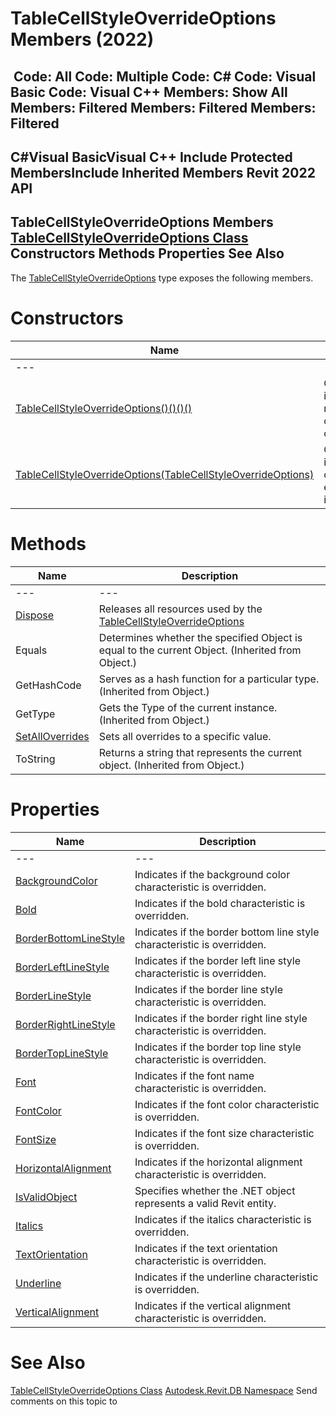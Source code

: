 # TableCellStyleOverrideOptions Members (2022)

﻿
 Code: All Code: Multiple Code: C# Code: Visual Basic Code: Visual C++  Members: Show All Members: Filtered Members: Filtered Members: Filtered   
---  
C#Visual BasicVisual C++
Include Protected MembersInclude Inherited Members
Revit 2022 API  
---  
TableCellStyleOverrideOptions Members  
[TableCellStyleOverrideOptions Class](ac17323d-f5cf-8a72-34e0-4632173daf52.md "TableCellStyleOverrideOptions Class") Constructors Methods Properties See Also  
---  
The [TableCellStyleOverrideOptions](ac17323d-f5cf-8a72-34e0-4632173daf52.md "TableCellStyleOverrideOptions Class") type exposes the following members.
# Constructors
| Name | Description |
| --- | --- |
| --- | --- | --- |
| [TableCellStyleOverrideOptions()()()()](b8591b96-160b-2018-8373-71cd552461ff.md "TableCellStyleOverrideOptions Constructor") | Creates a new instance with no style characteristics overridden. |
| [TableCellStyleOverrideOptions(TableCellStyleOverrideOptions)](e6a72fc7-05b7-7ea1-e27e-631a38ab6e25.md "TableCellStyleOverrideOptions Constructor \(TableCellStyleOverrideOptions\)") | Creates a new instance by copying an existing instance. |

# Methods
| Name | Description |
| --- | --- |
| --- | --- | --- |
| [Dispose](d623ca6c-8169-a481-d508-47bffe1b4c74.md "Dispose Method") | Releases all resources used by the [TableCellStyleOverrideOptions](ac17323d-f5cf-8a72-34e0-4632173daf52.md "TableCellStyleOverrideOptions Class") |
| Equals | Determines whether the specified Object is equal to the current Object. (Inherited from Object.) |
| GetHashCode | Serves as a hash function for a particular type.  (Inherited from Object.) |
| GetType | Gets the Type of the current instance. (Inherited from Object.) |
| [SetAllOverrides](133e108d-b0c9-1de0-98ea-b78b65633603.md "SetAllOverrides Method") | Sets all overrides to a specific value. |
| ToString | Returns a string that represents the current object. (Inherited from Object.) |

# Properties
| Name | Description |
| --- | --- |
| --- | --- | --- |
| [BackgroundColor](959eaa84-8ef6-e48f-61d5-d2059760506d.md "BackgroundColor Property") | Indicates if the background color characteristic is overridden. |
| [Bold](a424fcd8-f610-8c5c-254d-65173dcd061a.md "Bold Property") | Indicates if the bold characteristic is overridden. |
| [BorderBottomLineStyle](1ef8a73f-cdcf-4e10-173c-106dacd9d3c1.md "BorderBottomLineStyle Property") | Indicates if the border bottom line style characteristic is overridden. |
| [BorderLeftLineStyle](f722064c-9a6a-ffa6-1225-80ae5a604f8e.md "BorderLeftLineStyle Property") | Indicates if the border left line style characteristic is overridden. |
| [BorderLineStyle](1dd7a291-7f03-24b8-88c9-4c61764a1d3c.md "BorderLineStyle Property") | Indicates if the border line style characteristic is overridden. |
| [BorderRightLineStyle](9469aa6d-72a7-8cc9-8cbc-ee6712f6cac2.md "BorderRightLineStyle Property") | Indicates if the border right line style characteristic is overridden. |
| [BorderTopLineStyle](80d0b613-3897-a319-ddc6-36ca077cd323.md "BorderTopLineStyle Property") | Indicates if the border top line style characteristic is overridden. |
| [Font](780c914a-93cb-84e2-7a23-8ab38c64424e.md "Font Property") | Indicates if the font name characteristic is overridden. |
| [FontColor](b189e585-59b7-3778-87b0-9d60ac61d1a0.md "FontColor Property") | Indicates if the font color characteristic is overridden. |
| [FontSize](7f41928b-6f68-5464-bd9d-dd897dbc9528.md "FontSize Property") | Indicates if the font size characteristic is overridden. |
| [HorizontalAlignment](b478b390-df85-32b7-ae66-c312d3bd3a77.md "HorizontalAlignment Property") | Indicates if the horizontal alignment characteristic is overridden. |
| [IsValidObject](8456bac7-c50f-e391-42b0-6d58561ae376.md "IsValidObject Property") | Specifies whether the .NET object represents a valid Revit entity. |
| [Italics](0df1f4a9-4142-3394-a159-25336b40aa0a.md "Italics Property") | Indicates if the italics characteristic is overridden. |
| [TextOrientation](c391edf6-0c21-4bc0-b547-483b5fd105c4.md "TextOrientation Property") | Indicates if the text orientation characteristic is overridden. |
| [Underline](98624069-f1cd-5bf9-4e88-4f289bd5cfa2.md "Underline Property") | Indicates if the underline characteristic is overridden. |
| [VerticalAlignment](c95f19e3-8b86-5255-a814-4096384eb856.md "VerticalAlignment Property") | Indicates if the vertical alignment characteristic is overridden. |

# See Also
[TableCellStyleOverrideOptions Class](ac17323d-f5cf-8a72-34e0-4632173daf52.md "TableCellStyleOverrideOptions Class")
[Autodesk.Revit.DB Namespace](87546ba7-461b-c646-cbb1-2cb8f5bff8b2.md "Autodesk.Revit.DB Namespace")
Send comments on this topic to 